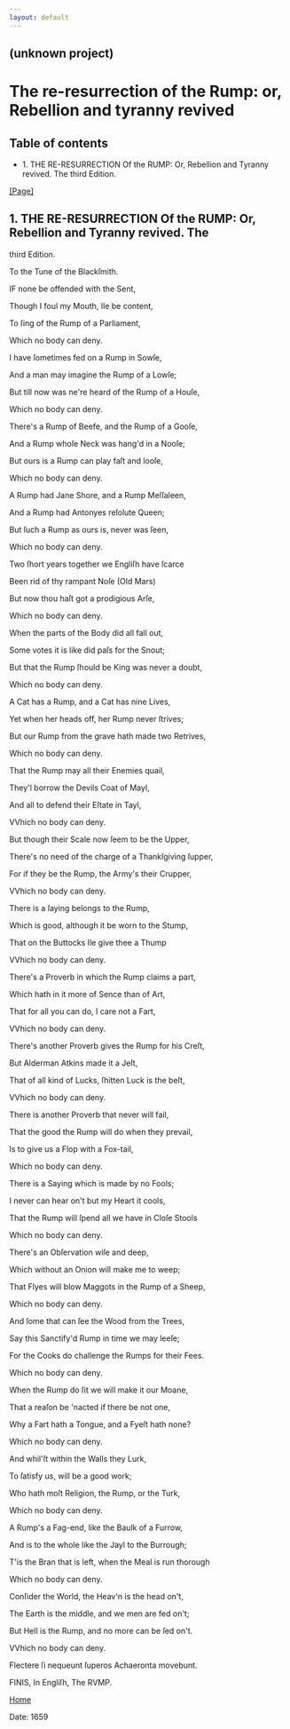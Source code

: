 ```yaml
---
layout: default
---
```

## (unknown project)

# The re-resurrection of the Rump: or, Rebellion and tyranny revived

## Table of contents

  * 1\. THE RE-RESURRECTION Of the RUMP: Or, Rebellion and Tyranny revived. The third Edition.

[[Page]](http://eebo.chadwyck.com/downloadtiff?vid=152708&page=1)

## 1\. THE RE-RESURRECTION Of the RUMP: Or, Rebellion and Tyranny revived. The
third Edition.

To the Tune of the Blackſmith.

IF none be offended with the Sent,

Though I foul my Mouth, Ile be content,

To ſing of the Rump of a Parliament,

Which no body can deny.

I have ſometimes fed on a Rump in Sowſe,

And a man may imagine the Rump of a Lowſe;

But till now was ne're heard of the Rump of a Houſe,

Which no body can deny.

There's a Rump of Beefe, and the Rump of a Gooſe,

And a Rump whoſe Neck was hang'd in a Nooſe;

But ours is a Rump can play faſt and looſe,

Which no body can deny.

A Rump had Jane Shore, and a Rump Meſſaleen,

And a Rump had Antonyes reſolute Queen;

But ſuch a Rump as ours is, never was ſeen,

Which no body can deny.

Two ſhort years together we Engliſh have ſcarce

Been rid of thy rampant Noſe (Old Mars)

But now thou haſt got a prodigious Arſe,

Which no body can deny.

When the parts of the Body did all fall out,

Some votes it is like did paſs for the Snout;

But that the Rump ſhould be King was never a doubt,

Which no body can deny.

A Cat has a Rump, and a Cat has nine Lives,

Yet when her heads off, her Rump never ſtrives;

But our Rump from the grave hath made two Retrives,

Which no body can deny.

That the Rump may all their Enemies quail,

They'l borrow the Devils Coat of Mayl,

And all to defend their Eſtate in Tayl,

VVhich no body can deny.

But though their Scale now ſeem to be the Upper,

There's no need of the charge of a Thankſgiving ſupper,

For if they be the Rump, the Army's their Crupper,

VVhich no body can deny.

There is a ſaying belongs to the Rump,

Which is good, although it be worn to the Stump,

That on the Buttocks Ile give thee a Thump

VVhich no body can deny.

There's a Proverb in which the Rump claims a part,

Which hath in it more of Sence than of Art,

That for all you can do, I care not a Fart,

VVhich no body can deny.

There's another Proverb gives the Rump for his Creſt,

But Alderman Atkins made it a Jeſt,

That of all kind of Lucks, ſhitten Luck is the beſt,

VVhich no body can deny.

There is another Proverb that never will fail,

That the good the Rump will do when they prevail,

Is to give us a Flop with a Fox-tail,

Which no body can deny.

There is a Saying which is made by no Fools;

I never can hear on't but my Heart it cools,

That the Rump will ſpend all we have in Cloſe Stools

Which no body can deny.

There's an Obſervation wiſe and deep,

Which without an Onion will make me to weep;

That Flyes will blow Maggots in the Rump of a Sheep,

Which no body can deny.

And ſome that can ſee the Wood from the Trees,

Say this Sanctify'd Rump in time we may leeſe;

For the Cooks do challenge the Rumps for their Fees.

Which no body can deny.

When the Rump do ſit we will make it our Moane,

That a reaſon be 'nacted if there be not one,

Why a Fart hath a Tongue, and a Fyeſt hath none?

Which no body can deny.

And whil'ſt within the Walls they Lurk,

To ſatisfy us, will be a good work;

Who hath moſt Religion, the Rump, or the Turk,

Which no body can deny.

A Rump's a Fag-end, like the Baulk of a Furrow,

And is to the whole like the Jayl to the Burrough;

T'is the Bran that is left, when the Meal is run thorough

Which no body can deny.

Conſider the World, the Heav'n is the head on't,

The Earth is the middle, and we men are fed on't;

But Hell is the Rump, and no more can be ſed on't.

VVhich no body can deny.

Flectere ſi nequeunt ſuperos Achaeronta movebunt.

FINIS, In Engliſh, The RVMP.

[Home](/)

Date: 1659  

